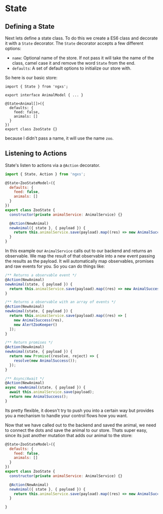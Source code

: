# State

## Defining a State
Next lets define a state class. To do this we create a ES6 class
and decorate it with a `State` decorator. The `State` decorator
accepts a few different options:

* `name`: Optional name of the store. If not pass it will take
  the name of the class, camel case it and remove the word `State` from the end.
* `defaults`: A set of default options to initialize our store with.

So here is our basic store:

```TS
import { State } from 'ngxs';

export interface AnimalModel { ... }

@State<Animal[]>({
  defaults: {
    feed: false,
    animals: []
  }
})
export class ZooState {}
```

because I didn't pass a name, it will use the name `zoo`.

## Listening to Actions
State's listen to actions via a `@Action` decorator.

```javascript
import { State, Action } from 'ngxs';

@State<ZooStateModel>({
  defaults: {
    feed: false,
    animals: []
  }
})
export class ZooState {
  constructor(private animalService: AnimalService) {}

  @Action(NewAnimal)
  newAnimal({ state }, { payload }) {
    return this.animalService.save(payload).map((res) => new AnimalSuccess(res));
  }
}
```

In this example our `AnimalService` calls out to our backend and returns an observable.
We map the result of that observable into a new event passing the results as the payload.
It will automatically map observables, promises and raw events for you. So you can do things like:

```javascript
/** Returns a observable event */
@Action(NewAnimal)
newAnimal(state, { payload }) {
  return this.animalService.save(payload).map((res) => new AnimalSuccess(res));
}

/** Returns a observable with an array of events */
@Action(NewAnimal)
newAnimal(state, { payload }) {
  return this.animalService.save(payload).map((res) => [
    new AnimalSuccess(res),
    new AlertZooKeeper()
  ]);
}

/** Return promises */
@Action(NewAnimal)
newAnimal(state, { payload }) {
  return new Promise((resolve, reject) => {
    resolve(new AnimalSuccess());
  });
}

/** Async/Await */
@Action(NewAnimal)
async newAnimal(state, { payload }) {
  await this.animalService.save(payload);
  return new AnimalSuccess();
}
```

Its pretty flexible, it doesn't try to push you into a certain
way but provides you a mechanism to handle your control flows
how you want.

Now that we have called out to the backend and saved the animal,
we need to connect the dots and save the animal to our store. Thats
super easy, since its just another mutation that adds our animal
to the store:

```javascript
@State<ZooStateModel>({
  defaults: {
    feed: false,
    animals: []
  }
})
export class ZooState {
  constructor(private animalService: AnimalService) {}

  @Action(NewAnimal)
  newAnimal({ state }, { payload }) {
    return this.animalService.save(payload).map((res) => new AnimalSuccess(res));
  }

}
```
